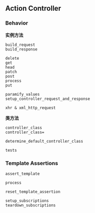 ## Action Controller

### Behavior

**实例方法**

```
build_request
build_response

delete
get
head
patch
post
process
put

paramify_values
setup_controller_request_and_response

xhr & xml_http_request
```

**类方法**

```
controller_class
controller_class=

determine_default_controller_class

tests
```

### Template Assertions

```
assert_template

process

reset_template_assertion

setup_subscriptions
teardown_subscriptions
```
